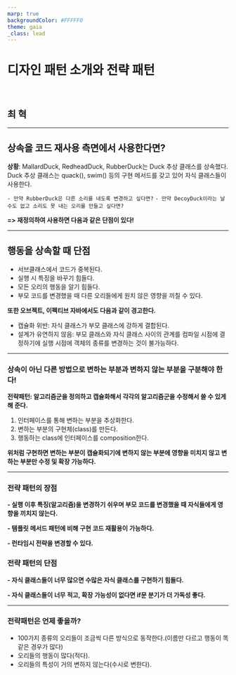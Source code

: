 ```yaml
---
marp: true
backgroundColor: #FFFFF0
theme: gaia
_class: lead
---
```


# 디자인 패턴 소개와 전략 패턴

<br>

## 최 혁

---

## 상속을 코드 재사용 측면에서 사용한다면?

**상황**: MallardDuck, RedheadDuck, RubberDuck는 Duck 추상 클래스를 상속했다. Duck 추상 클래스는 quack(), swim() 등의 구현 메서드를 갖고 있어 자식 클래스들이 사용한다.

`- 만약 RubberDuck은 다른 소리를 내도록 변경하고 싶다면?`
`- 만약 DecoyDuck이라는 날 수도 없고 소리도 못 내는 오리를 만들고 싶다면?`

**=> 재정의하여 사용하면 다음과 같은 단점이 있다!**

---

## 행동을 상속할 때 단점

- 서브클래스에서 코드가 중복된다.
- 실행 시 특징을 바꾸기 힘들다.
- 모든 오리의 행동을 알기 힘들다.
- 부모 코드를 변경했을 때 다른 오리들에게 원치 않은 영향을 끼칠 수 있다.

**또한 오브젝트, 이펙티브 자바에서도 다음과 같이 경고한다.**

- 캡슐화 위반: 자식 클래스가 부모 클래스에 강하게 결합된다.
- 설계가 유연하지 않음: 부모 클래스와 자식 클래스 사이의 관계를 컴파일 시점에 결정하기에 실행 시점에 객체의 종류를 변경하는 것이 불가능하다.

---

### 상속이 아닌 다른 방법으로 변하는 부분과 변하지 않는 부분을 구분해야 한다!

**전략패턴: 알고리즘군을 정의하고 캡슐화해서 각각의 알고리즘군을 수정해서 쓸 수 있게 해 준다.**

1. 인터페이스를 통해 변하는 부분을 추상화한다.
2. 변하는 부분의 구현체(class)를 만든다.
3. 행동하는 class에 인터페이스를 composition한다.

**위처럼 구현하면 변하는 부분이 캡슐화되기에 변하지 않는 부분에 영향을 미치지 않고 변하는 부분만 수정 및 확장 가능하다.**

---

### 전략 패턴의 장점

**- 실행 이후 특징(알고리즘)을 변경하기 쉬우며 부모 코드를 변경했을 때 자식들에게 영향을 끼치지 않는다.**

**- 템플릿 메서드 패턴에 비해 구현 코드 재활용이 가능하다.**

**- 런타임시 전략을 변경할 수 있다.**

### 전략 패턴의 단점

**- 자식 클래스들이 너무 많으면 수많은 자식 클래스를 구현하기 힘들다.**

**- 자식 클래스들이 너무 적고, 확장 가능성이 없다면 if문 분기가 더 가독성 좋다.**

---

### 전략패턴은 언제 좋을까?

- 100가지 종류의 오리들이 조금씩 다른 방식으로 동작한다.(이름만 다르고 행동이 똑같은 경우가 많다)
- 오리들의 행동이 많다(적다).
- 오리들의 특성이 거의 변하지 않는다(수시로 변한다).
